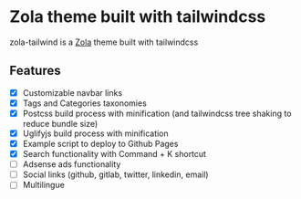# Zola theme built with tailwindcss
zola-tailwind is a [Zola](https://www.getzola.org/) theme built with tailwindcss

## Features
- [X] Customizable navbar links
- [X] Tags and Categories taxonomies
- [X] Postcss build process with minification (and tailwindcss tree shaking to reduce bundle size)
- [X] Uglifyjs build process with minification
- [X] Example script to deploy to Github Pages
- [X] Search functionality with Command + K shortcut
- [ ] Adsense ads functionality
- [ ] Social links (github, gitlab, twitter, linkedin, email) 
- [ ] Multilingue 
